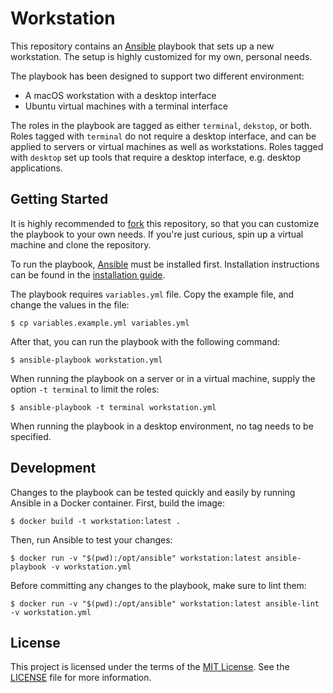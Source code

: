 # Workstation

This repository contains an [Ansible] playbook that sets up a new workstation.
The setup is highly customized for my own, personal needs.

The playbook has been designed to support two different environment:
- A macOS workstation with a desktop interface
- Ubuntu virtual machines with a terminal interface

The roles in the playbook are tagged as either `terminal`, `dekstop`, or both.
Roles tagged with `terminal` do not require a desktop interface, and can be
applied to servers or virtual machines as well as workstations. Roles tagged
with `desktop` set up tools that require a desktop interface, e.g. desktop
applications.

## Getting Started

It is highly recommended to [fork](https://github.com/jdno/workstation/fork)
this repository, so that you can customize the playbook to your own needs. If
you're just curious, spin up a virtual machine and clone the repository.

To run the playbook, [Ansible] must be installed first. Installation
instructions can be found in the [installation guide](https://docs.ansible.com/ansible/latest/installation_guide/intro_installation.html).

The playbook requires `variables.yml` file. Copy the example file, and change
the values in the file:

    $ cp variables.example.yml variables.yml

After that, you can run the playbook with the following command:

    $ ansible-playbook workstation.yml

When running the playbook on a server or in a virtual machine, supply the
option `-t terminal` to limit the roles:

    $ ansible-playbook -t terminal workstation.yml

When running the playbook in a desktop environment, no tag needs to be
specified.

## Development

Changes to the playbook can be tested quickly and easily by running Ansible in a
Docker container. First, build the image:

    $ docker build -t workstation:latest .

Then, run Ansible to test your changes:

    $ docker run -v "$(pwd):/opt/ansible" workstation:latest ansible-playbook -v workstation.yml

Before committing any changes to the playbook, make sure to lint them:

    $ docker run -v "$(pwd):/opt/ansible" workstation:latest ansible-lint -v workstation.yml

## License

This project is licensed under the terms of the [MIT License][mit]. See the
[LICENSE](./LICENSE.txt) file for more information.

[ansible]: https://www.ansible.com/
[jdno]: https://github.com/jdno
[mit]: https://opensource.org/licenses/MIT

